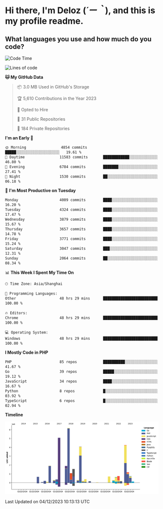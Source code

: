 # **Hi there, I'm Deloz (*´ー｀*), and this is my profile readme.**

## **What languages you use and how much do you code?**

<!--START_SECTION:waka-->
![Code Time](http://img.shields.io/badge/Code%20Time-2%2C915%20hrs%2046%20mins-blue)

![Lines of code](https://img.shields.io/badge/From%20Hello%20World%20I%27ve%20Written-33.2%20million%20lines%20of%20code-blue)

**🐱 My GitHub Data** 

> 📦 3.0 MB Used in GitHub's Storage 
 > 
> 🏆 5,610 Contributions in the Year 2023
 > 
> 💼 Opted to Hire
 > 
> 📜 31 Public Repositories 
 > 
> 🔑 184 Private Repositories 
 > 
**I'm an Early 🐤** 

```text
🌞 Morning                4854 commits        █████░░░░░░░░░░░░░░░░░░░░   19.61 % 
🌆 Daytime                11583 commits       ████████████░░░░░░░░░░░░░   46.80 % 
🌃 Evening                6784 commits        ███████░░░░░░░░░░░░░░░░░░   27.41 % 
🌙 Night                  1530 commits        ██░░░░░░░░░░░░░░░░░░░░░░░   06.18 % 
```
📅 **I'm Most Productive on Tuesday** 

```text
Monday                   4009 commits        ████░░░░░░░░░░░░░░░░░░░░░   16.20 % 
Tuesday                  4324 commits        ████░░░░░░░░░░░░░░░░░░░░░   17.47 % 
Wednesday                3879 commits        ████░░░░░░░░░░░░░░░░░░░░░   15.67 % 
Thursday                 3657 commits        ████░░░░░░░░░░░░░░░░░░░░░   14.78 % 
Friday                   3771 commits        ████░░░░░░░░░░░░░░░░░░░░░   15.24 % 
Saturday                 3047 commits        ███░░░░░░░░░░░░░░░░░░░░░░   12.31 % 
Sunday                   2064 commits        ██░░░░░░░░░░░░░░░░░░░░░░░   08.34 % 
```


📊 **This Week I Spent My Time On** 

```text
🕑︎ Time Zone: Asia/Shanghai

💬 Programming Languages: 
Other                    48 hrs 29 mins      █████████████████████████   100.00 % 

🔥 Editors: 
Chrome                   48 hrs 29 mins      █████████████████████████   100.00 % 

💻 Operating System: 
Windows                  48 hrs 29 mins      █████████████████████████   100.00 % 
```

**I Mostly Code in PHP** 

```text
PHP                      85 repos            ██████████░░░░░░░░░░░░░░░   41.67 % 
Go                       39 repos            █████░░░░░░░░░░░░░░░░░░░░   19.12 % 
JavaScript               34 repos            ████░░░░░░░░░░░░░░░░░░░░░   16.67 % 
Python                   8 repos             █░░░░░░░░░░░░░░░░░░░░░░░░   03.92 % 
TypeScript               6 repos             █░░░░░░░░░░░░░░░░░░░░░░░░   02.94 % 
```



**Timeline**

![Lines of Code chart](https://raw.githubusercontent.com/deloz/deloz/main/assets/bar_graph.png)


 Last Updated on 04/12/2023 10:13:13 UTC
<!--END_SECTION:waka-->
